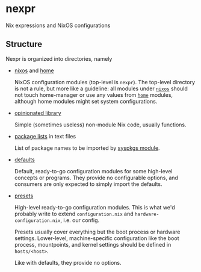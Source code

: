 # nexpr

Nix expressions and NixOS configurations

## Structure

Nexpr is organized into directories, namely

- [nixos](./nixos/) and [home](./home/)

  NixOS configuration modules (top-level is `nexpr`).
  The top-level directory is not a rule, but more like a guideline:
  all modules under [`nixos`](./nixos/) should not touch home-manager
  or use any values from [`home`](./home/) modules, although home
  modules might set system configurations.

- [opinionated library](./libnexpr/)

  Simple (sometimes useless) non-module Nix code, usually functions.

- [package lists](./packages/) in text files

  List of package names to be imported by [syspkgs module](./nixos/modules/syspkgs.nix).

- [defaults](./defaults/)

  Default, ready-to-go configuration modules for some high-level concepts or programs.
  They provide no configurable options, and consumers are only expected to simply import
  the defaults.

- [presets](./presets/)

  High-level ready-to-go configuration modules. This is what we'd probably write to
  extend `configuration.nix` and `hardware-configuration.nix`, i.e. our config.

  Presets usually cover everything but the boot process or hardware settings.
  Lower-level, machine-specific configuration like the boot process, mountpoints,
  and kernel settings should be defined in `hosts/<host>`.

  Like with defaults, they provide no options.
